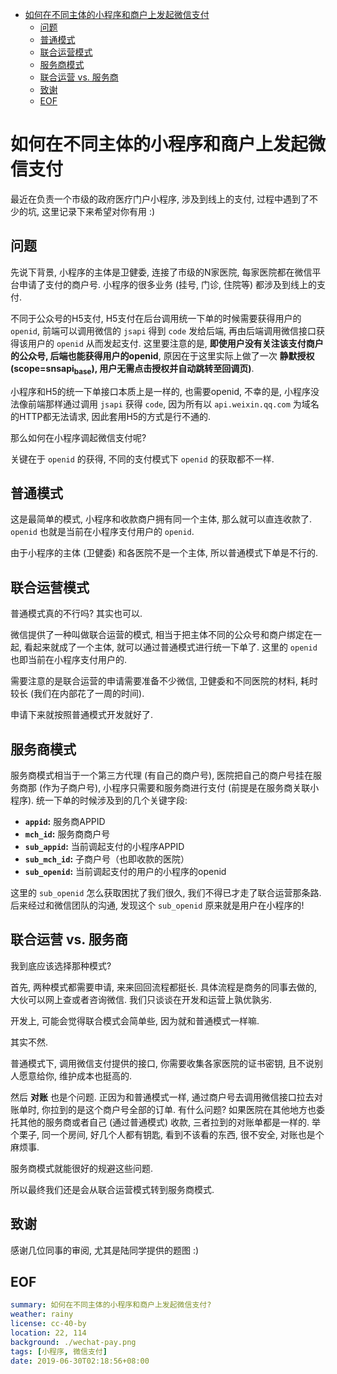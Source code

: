 - [如何在不同主体的小程序和商户上发起微信支付](#sec-1)
  - [问题](#sec-1-1)
  - [普通模式](#sec-1-2)
  - [联合运营模式](#sec-1-3)
  - [服务商模式](#sec-1-4)
  - [联合运营 vs. 服务商](#sec-1-5)
  - [致谢](#sec-1-6)
  - [EOF](#sec-1-7)

# 如何在不同主体的小程序和商户上发起微信支付<a id="sec-1"></a>

最近在负责一个市级的政府医疗门户小程序, 涉及到线上的支付, 过程中遇到了不少的坑, 这里记录下来希望对你有用 :)

## 问题<a id="sec-1-1"></a>

先说下背景, 小程序的主体是卫健委, 连接了市级的N家医院, 每家医院都在微信平台申请了支付的商户号. 小程序的很多业务 (挂号, 门诊, 住院等) 都涉及到线上的支付.

不同于公众号的H5支付, H5支付在后台调用统一下单的时候需要获得用户的 `openid`, 前端可以调用微信的 `jsapi` 得到 `code` 发给后端, 再由后端调用微信接口获得该用户的 `openid` 从而发起支付. 这里要注意的是, **即使用户没有关注该支付商户的公众号, 后端也能获得用户的openid**, 原因在于这里实际上做了一次 **静默授权(scope=snsapi<sub>base</sub>), 用户无需点击授权并自动跳转至回调页)**.

小程序和H5的统一下单接口本质上是一样的, 也需要openid, 不幸的是, 小程序没法像前端那样通过调用 `jsapi` 获得 `code`, 因为所有以 `api.weixin.qq.com` 为域名的HTTP都无法请求, 因此套用H5的方式是行不通的.

那么如何在小程序调起微信支付呢?

关键在于 `openid` 的获得, 不同的支付模式下 `openid` 的获取都不一样.

## 普通模式<a id="sec-1-2"></a>

这是最简单的模式, 小程序和收款商户拥有同一个主体, 那么就可以直连收款了. `openid` 也就是当前在小程序支付用户的 `openid`.

由于小程序的主体 (卫健委) 和各医院不是一个主体, 所以普通模式下单是不行的.

## 联合运营模式<a id="sec-1-3"></a>

普通模式真的不行吗? 其实也可以.

微信提供了一种叫做联合运营的模式, 相当于把主体不同的公众号和商户绑定在一起, 看起来就成了一个主体, 就可以通过普通模式进行统一下单了. 这里的 `openid` 也即当前在小程序支付用户的.

需要注意的是联合运营的申请需要准备不少微信, 卫健委和不同医院的材料, 耗时较长 (我们在内部花了一周的时间).

申请下来就按照普通模式开发就好了.

## 服务商模式<a id="sec-1-4"></a>

服务商模式相当于一个第三方代理 (有自己的商户号), 医院把自己的商户号挂在服务商那 (作为子商户号), 小程序只需要和服务商进行支付 (前提是在服务商关联小程序). 统一下单的时候涉及到的几个关键字段:

-   **`appid`:** 服务商APPID
-   **`mch_id`:** 服务商商户号
-   **`sub_appid`:** 当前调起支付的小程序APPID
-   **`sub_mch_id`:** 子商户号（也即收款的医院）
-   **`sub_openid`:** 当前调起支付的用户的小程序的openid

这里的 `sub_openid` 怎么获取困扰了我们很久, 我们不得已才走了联合运营那条路. 后来经过和微信团队的沟通, 发现这个 `sub_openid` 原来就是用户在小程序的!

## 联合运营 vs. 服务商<a id="sec-1-5"></a>

我到底应该选择那种模式?

首先, 两种模式都需要申请, 来来回回流程都挺长. 具体流程是商务的同事去做的, 大伙可以网上查或者咨询微信. 我们只谈谈在开发和运营上孰优孰劣.

开发上, 可能会觉得联合模式会简单些, 因为就和普通模式一样嘛.

其实不然.

普通模式下, 调用微信支付提供的接口, 你需要收集各家医院的证书密钥, 且不说别人愿意给你, 维护成本也挺高的.

然后 **对账** 也是个问题. 正因为和普通模式一样, 通过商户号去调用微信接口拉去对账单时, 你拉到的是这个商户号全部的订单. 有什么问题? 如果医院在其他地方也委托其他的服务商或者自己 (通过普通模式) 收款, 三者拉到的对账单都是一样的. 举个栗子, 同一个房间, 好几个人都有钥匙, 看到不该看的东西, 很不安全, 对账也是个麻烦事.

服务商模式就能很好的规避这些问题.

所以最终我们还是会从联合运营模式转到服务商模式.

## 致谢<a id="sec-1-6"></a>

感谢几位同事的审阅, 尤其是陆同学提供的题图 :)

## EOF<a id="sec-1-7"></a>

```yaml
summary: 如何在不同主体的小程序和商户上发起微信支付?
weather: rainy
license: cc-40-by
location: 22, 114
background: ./wechat-pay.png
tags: [小程序, 微信支付]
date: 2019-06-30T02:18:56+08:00
```
